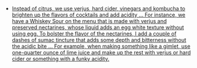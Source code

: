 - [Instead of citrus, we use verjus, hard cider, vinegars and kombucha to brighten up the flavors of cocktails and add acidity ... For instance, we have a Whiskey Sour on the menu that is made with verjus and preserved nectarines, whose liquid adds an egg white texture without using egg. To bolster the flavor of the nectarines, I add a couple of dashes of sumac tincture that adds some depth and bitterness without the acidic bite ... For example, when making something like a gimlet, use one-quarter ounce of lime juice and make up the rest with verjus or hard cider or something with a funky acidity.](https://punchdrink.com/articles/advice-from-americas-bartenders-on-coping-with-the-lime-crisis/)